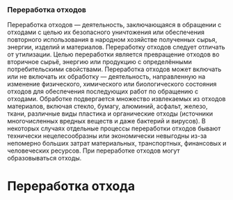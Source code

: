 <h3>Переработка отходов</h3>
Переработка отходов — деятельность, заключающаяся в обращении с отходами с целью их безопасного уничтожения или обеспечения повторного использования в народном хозяйстве полученных сырья, энергии, изделий и материалов.
Переработку отходов следует отличать от утилизации. Целью переработки является превращение отходов во вторичное сырьё, энергию или продукцию с определёнными потребительскими свойствами.
Переработка отходов может включать или не включать их обработку — деятельность, направленную на изменение физического, химического или биологического состояния отходов для обеспечения последующих работ по обращению с отходами. Обработке подвергается множество извлекаемых из отходов материалов, включая стекло, бумагу, алюминий, асфальт, железо, ткани, различные виды пластика и органические отходы (источники многочисленных вредных веществ и даже бактерий и вирусов). В некоторых случаях отдельные процессы переработки отходов бывают технически нецелесообразны или экономически невыгодны из-за непомерно больших затрат материальных, транспортных, финансовых и человеческих ресурсов.
При переработке отходов могут образовываться отходы.
<h1>Переработка отходa</h1>